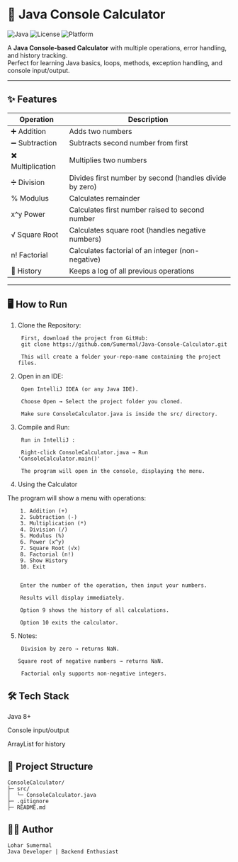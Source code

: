 # 🚀 Java Console Calculator

![Java](https://img.shields.io/badge/Java-17-blue?style=for-the-badge&logo=java)
![License](https://img.shields.io/badge/License-MIT-green?style=for-the-badge)
![Platform](https://img.shields.io/badge/Platform-Console-orange?style=for-the-badge)

A **Java Console-based Calculator** with multiple operations, error handling, and history tracking.  
Perfect for learning Java basics, loops, methods, exception handling, and console input/output.

---

## ✨ Features

| Operation | Description |
|-----------|-------------|
| ➕ Addition | Adds two numbers |
| ➖ Subtraction | Subtracts second number from first |
| ✖️ Multiplication | Multiplies two numbers |
| ➗ Division | Divides first number by second (handles divide by zero) |
| % Modulus | Calculates remainder |
| x^y Power | Calculates first number raised to second number |
| √ Square Root | Calculates square root (handles negative numbers) |
| n! Factorial | Calculates factorial of an integer (non-negative) |
| 📜 History | Keeps a log of all previous operations |

---

## 🖥️ How to Run

1. Clone the Repository:

        First, download the project from GitHub:
        git clone https://github.com/Sumermal/Java-Console-Calculator.git

        This will create a folder your-repo-name containing the project files.

2. Open in an IDE:

        Open IntelliJ IDEA (or any Java IDE).

        Choose Open → Select the project folder you cloned.

        Make sure ConsoleCalculator.java is inside the src/ directory.

3. Compile and Run:

        Run in IntelliJ :

        Right-click ConsoleCalculator.java → Run 'ConsoleCalculator.main()'

        The program will open in the console, displaying the menu.
   
4. Using the Calculator

The program will show a menu with operations:

        1. Addition (+)
        2. Subtraction (-)
        3. Multiplication (*)
        4. Division (/)
        5. Modulus (%)
        6. Power (x^y)
        7. Square Root (√x)
        8. Factorial (n!)
        9. Show History
        10. Exit


        Enter the number of the operation, then input your numbers.

        Results will display immediately.

        Option 9 shows the history of all calculations.

        Option 10 exits the calculator.

  5. Notes:

          Division by zero → returns NaN.

         Square root of negative numbers → returns NaN.

          Factorial only supports non-negative integers.

## 🛠️ Tech Stack

  Java 8+

  Console input/output

  ArrayList for history

  ## 📁 Project Structure

    ConsoleCalculator/
    ├─ src/
    │  └─ ConsoleCalculator.java
    ├─ .gitignore
    ├─ README.md


  ## 👨‍💻 Author
    Lohar Sumermal
    Java Developer | Backend Enthusiast
    
   
